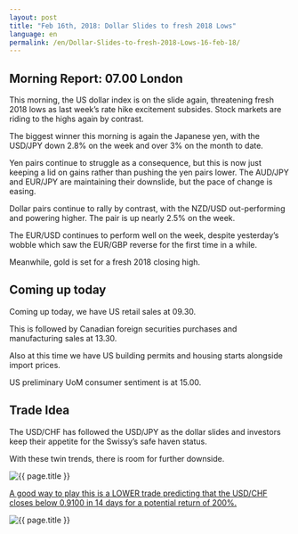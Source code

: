 ```yaml
---
layout: post
title: "Feb 16th, 2018: Dollar Slides to fresh 2018 Lows"
language: en
permalink: /en/Dollar-Slides-to-fresh-2018-Lows-16-feb-18/
---
```

## Morning Report: 07.00 London

This morning, the US dollar index is on the slide again, threatening fresh 2018 lows as last week’s rate hike excitement subsides. Stock markets are riding to the highs again by contrast. 

The biggest winner this morning is again the Japanese yen, with the USD/JPY down 2.8% on the week and over 3% on the month to date. 

Yen pairs continue to struggle as a consequence, but this is now just keeping a lid on gains rather than pushing the yen pairs lower. The AUD/JPY and EUR/JPY are maintaining their downslide, but the pace of change is easing.

Dollar pairs continue to rally by contrast, with the NZD/USD out-performing and powering higher. The pair is up nearly 2.5% on the week. 

The EUR/USD continues to perform well on the week, despite yesterday’s wobble which saw the EUR/GBP reverse for the first time in a while. 

Meanwhile, gold is set for a fresh 2018 closing high. 

## Coming up today 

Coming up today, we have US retail sales at 09.30. 

This is followed by Canadian foreign securities purchases and manufacturing sales at 13.30. 

Also at this time we have US building permits and housing starts alongside import prices. 

US preliminary UoM consumer sentiment is at 15.00. 

## Trade Idea

The USD/CHF has followed the USD/JPY as the dollar slides and investors keep their appetite for the Swissy’s safe haven status. 

With these twin trends, there is room for further downside.

<img class="post-image" src="{{ site.url }}/images/feb-18/en-16-feb-18.jpg" alt="{{ page.title }}" title="{{ page.title }}">

<a href="%LINK%%?currency=GBP&market=forex&underlying=frxUSDCHF&formname=higherlower&duration_amount=14&duration_units=d&amount=10&amount_type=payout&expiry_type=duration&barrier=0.9100" target="_blank">A good way to play this is a LOWER trade predicting that the USD/CHF closes below 0.9100 in 14 days for a potential return of 200%.</a>

<img class="post-image" src="{{ site.url }}/images/feb-18/en-16-feb-1-18.jpg" alt="{{ page.title }}" title="{{ page.title }}">
